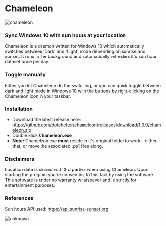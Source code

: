 # Chameleon
![chameleon](https://user-images.githubusercontent.com/36161882/111233119-ad3a7e80-85ec-11eb-8c51-780ae0052a3c.png)

### Sync Windows 10 with sun hours at your location 

Chameleon is a daemon written for Windows 10 which automatically switches between 'Dark' and 'Light' mode depending on sunrise and sunset.
It runs in the background and automatically refreshes it's sun hour dataset once per day. 

### Toggle manually
Either you let Chameleon do the switching, or you can quick toggle between dark and light mode in Windows 10 with the buttons by right-clicking
on the Chameleon icon in your taskbar. 

### Installation
* Download the latest release here: https://github.com/dotchetter/chameleon/releases/download/1.0.0/chameleon.zip
* Double klick **Chameleon.exe**
* **Note:** Chameleon.exe **must** reside in it's original folder to work - either that, or move the associated .ps1 files along.

### Disclaimers
Location data is shared with 3rd parties when using Chameleon. Upon starting the program you're consenting to this fact by using the software.
This software is under no warranty whatsoever and is strictly for entertainment purposes. 

### References
Sun hours API used: https://api.sunrise-sunset.org

![unknown](https://user-images.githubusercontent.com/36161882/111232969-68aee300-85ec-11eb-8ac7-fba953a9f807.png)
